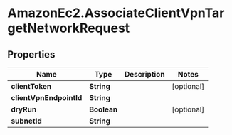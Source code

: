 # AmazonEc2.AssociateClientVpnTargetNetworkRequest

## Properties

Name | Type | Description | Notes
------------ | ------------- | ------------- | -------------
**clientToken** | **String** |  | [optional] 
**clientVpnEndpointId** | **String** |  | 
**dryRun** | **Boolean** |  | [optional] 
**subnetId** | **String** |  | 


